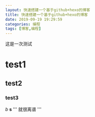 ```yaml
---
layout: 快速搭建一个基于github+hexo的博客
title: 快速搭建一个基于github+hexo的博客
date: 2019-09-19 19:29:59
categories: 编程
tags: [博客,编程]
---
```

这是一次测试
<!-- more -->
# test1
## test2
### test3

_b_ __s__ 
''' 就很离谱 '''
